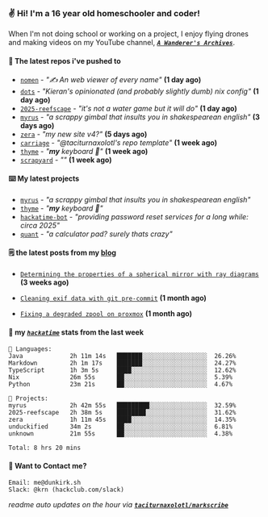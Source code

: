 ### ✌️ Hi! I'm a 16 year old homeschooler and coder!

When I'm not doing school or working on a project, I enjoy flying drones and making videos on my YouTube channel, [**_`A Wanderer's Archives`_**](https://youtube.com/@wanderer.archives).

#### 👷 The latest repos i've pushed to

- [`nomen`](https://github.com/aramshiva/nomen) - _"✍️ An web viewer of every name"_ **(1 day ago)**
- [`dots`](https://github.com/taciturnaxolotl/dots) - _"Kieran's opinionated (and probably slightly dumb) nix config"_ **(1 day ago)**
- [`2025-reefscape`](https://github.com/df1317/2025-reefscape) - _"it's not a water game but it will do"_ **(1 day ago)**
- [`myrus`](https://github.com/taciturnaxolotl/myrus) - _"a scrappy gimbal that insults you in shakespearean english"_ **(3 days ago)**
- [`zera`](https://github.com/taciturnaxolotl/zera) - _"my new site v4?"_ **(5 days ago)**
- [`carriage`](https://github.com/taciturnaxolotl/carriage) - _"@taciturnaxolotl's repo template"_ **(1 week ago)**
- [`thyme`](https://github.com/taciturnaxolotl/thyme) - _"**my** keyboard 🫶"_ **(1 week ago)**
- [`scrapyard`](https://github.com/hackclub/scrapyard) - _""_ **(1 week ago)**

#### ⌨️ My latest projects

- [`myrus`](https://github.com/taciturnaxolotl/myrus) - _"a scrappy gimbal that insults you in shakespearean english"_
- [`thyme`](https://github.com/taciturnaxolotl/thyme) - _"**my** keyboard 🫶"_
- [`hackatime-bot`](https://github.com/taciturnaxolotl/hackatime-bot) - _"providing password reset services for a long while: circa 2025"_
- [`quant`](https://github.com/taciturnaxolotl/quant) - _"a calculator pad? surely thats crazy"_

#### 🗒️ the latest posts from my [blog](https://dunkirk.sh)

- [`Determining the properties of a spherical mirror with ray diagrams`](https://dunkirk.sh/blog/spherical-ray-diagrams/) **(3 weeks ago)**

- [`Cleaning exif data with git pre-commit`](https://dunkirk.sh/blog/remove-exif-git-hook/) **(1 month ago)**

- [`Fixing a degraded zpool on proxmox`](https://dunkirk.sh/blog/degraded-zpool-proxmox/) **(1 month ago)**



#### 📡 my [_`hackatime`_](https://waka.hackclub.com) stats from the last week

```text
💾 Languages:
Java             2h 11m 14s   ███████░░░░░░░░░░░░░░░░░░  26.26%
Markdown         2h 1m 17s    ███████░░░░░░░░░░░░░░░░░░  24.27%
TypeScript       1h 3m 5s     ████░░░░░░░░░░░░░░░░░░░░░  12.62%
Nix              26m 55s      ██░░░░░░░░░░░░░░░░░░░░░░░  5.39%
Python           23m 21s      ██░░░░░░░░░░░░░░░░░░░░░░░  4.67%

💼 Projects:
myrus            2h 42m 55s   █████████░░░░░░░░░░░░░░░░  32.59%
2025-reefscape   2h 38m 5s    ████████░░░░░░░░░░░░░░░░░  31.62%
zera             1h 11m 45s   ████░░░░░░░░░░░░░░░░░░░░░  14.35%
unduckified      34m 2s       ██░░░░░░░░░░░░░░░░░░░░░░░  6.81%
unknown          21m 55s      ██░░░░░░░░░░░░░░░░░░░░░░░  4.38%

Total: 8 hrs 20 mins
```

#### 📮 Want to Contact me?

```text
Email: me@dunkirk.sh
Slack: @krn (hackclub.com/slack)
```

_readme auto updates on the hour via [**`taciturnaxolotl/markscribe`**](https://github.com/taciturnaxolotl/markscribe)_
